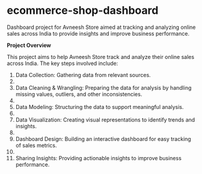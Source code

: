 # ecommerce-shop-dashboard
Dashboard project for Avneesh Store aimed at tracking and analyzing online sales across India to provide insights and improve business performance.


**Project Overview**

This project aims to help Avneesh Store track and analyze their online sales across India. The key steps involved include:

1.	Data Collection: Gathering data from relevant sources.
2.	
3.	Data Cleaning & Wrangling: Preparing the data for analysis by handling missing values, outliers, and other inconsistencies.
4.	
5.	Data Modeling: Structuring the data to support meaningful analysis.
6.	
7.	Data Visualization: Creating visual representations to identify trends and insights.
8.	
9.	Dashboard Design: Building an interactive dashboard for easy tracking of sales metrics.
10.	
11.	Sharing Insights: Providing actionable insights to improve business performance.
